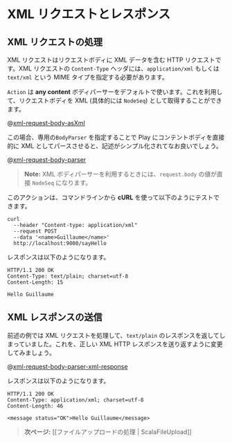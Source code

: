 <!--
# Handling and serving XML requests
-->
# XML リクエストとレスポンス

<!--
## Handling an XML request
-->
## XML リクエストの処理

<!--
An XML request is an HTTP request using a valid XML payload as the request body. It must specify the `application/xml` or `text/xml` MIME type in its `Content-Type` header.
-->
XML リクエストはリクエストボディに XML データを含む HTTP リクエストです。XML リクエストの `Content-Type` ヘッダには、`application/xml` もしくは `text/xml` という MIME タイプを指定する必要があります。

<!--
By default an `Action` uses a **any content** body parser, which lets you retrieve the body as XML (actually as a `NodeSeq`):
-->
`Action` は **any content** ボディパーサーをデフォルトで使います。これを利用して、リクエストボディを XML (具体的には `NodeSeq`) として取得することができます。

@[xml-request-body-asXml](code/ScalaXmlRequests.scala)

<!--
It’s way better (and simpler) to specify our own `BodyParser` to ask Play to parse the content body directly as XML:
-->
この場合、専用の`BodyParser` を指定することで Play にコンテントボディを直接的に XML としてパースさせると、記述がシンプル化されてなお良いでしょう。

@[xml-request-body-parser](code/ScalaXmlRequests.scala)

<!--
> **Note:** When using an XML body parser, the `request.body` value is directly a valid `NodeSeq`. 
-->
> **Note:** XML ボディパーサーを利用するときには、`request.body` の値が直接 `NodeSeq` になります。

<!--
You can test it with **cURL** from a command line:
-->
このアクションは、コマンドラインから **cURL** を使って以下のようにテストできます。

```
curl 
  --header "Content-type: application/xml" 
  --request POST 
  --data '<name>Guillaume</name>' 
  http://localhost:9000/sayHello
```

<!--
It replies with:
-->
レスポンスは以下のようになります。

```
HTTP/1.1 200 OK
Content-Type: text/plain; charset=utf-8
Content-Length: 15

Hello Guillaume
```

<!--
## Serving an XML response
-->
## XML レスポンスの送信

<!--
In our previous example we handle an XML request, but we reply with a `text/plain` response. Let’s change that to send back a valid XML HTTP response:
-->
前述の例では XML リクエストを処理して、`text/plain` のレスポンスを返してしまっていました。これを、正しい XML HTTP レスポンスを送り返すように変更してみましょう。

@[xml-request-body-parser-xml-response](code/ScalaXmlRequests.scala)

<!--
Now it replies with:
-->
レスポンスは以下のようになります。

```
HTTP/1.1 200 OK
Content-Type: application/xml; charset=utf-8
Content-Length: 46

<message status="OK">Hello Guillaume</message>
```

<!--
> **Next:** [[Handling file upload | ScalaFileUpload]]
-->
> **次ページ:** [[ファイルアップロードの処理 | ScalaFileUpload]]
